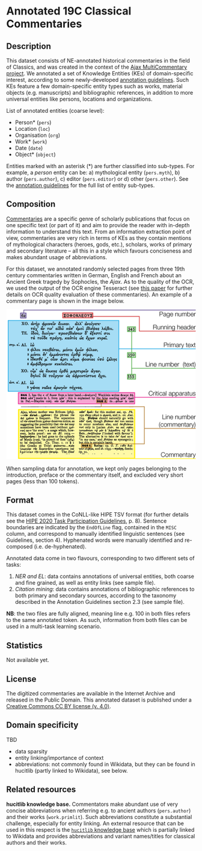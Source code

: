 # Annotated 19C Classical Commentaries

## Description

This dataset consists of NE-annotated historical commentaries in the field of Classics, and was created in the context of the [Ajax MultiCommentary project](https://mromanello.github.io/ajax-multi-commentary/). We annotated a set of Knowledge Entities (KEs) of domain-specific interest, according to some newly-developed [annotation guidelines](./annotation-guidelines-classics-KEs.pdf). Such KEs feature a few domain-specific entity types such as works, material objects (e.g. manuscripts) and bibliographic references, in addition to more universal entities like persons, locations and organizations.

List of annotated entities (coarse level):
- Person\* (`pers`)
- Location (`loc`)
- Organisation (`org`)
- Work\* (`work`)
- Date (`date`)
- Object\* (`object`)

Entities marked with an asterisk (\*) are further classified into sub-types. For example, a *person* entity can be: a) mythological entity (`pers.myth`), b) author (`pers.author`), c) editor (`pers.editor`) or d) other (`pers.other`). See the [annotation guidelines](./annotation-guidelines-classics-KEs.pdf) for the full list of entity sub-types.

## Composition

[Commentaries](https://en.wikipedia.org/wiki/Commentary_(philology)) are a specific genre of scholarly publications that focus on one specific text (or part of it) and aim to provide the reader with in-depth information to understand this text. From an information extraction point of view, commentaries are very rich in terms of KEs as they contain mentions of mythological characters (heroes, gods, etc.), scholars, works of primary and secondary literature – all this in a style which favours conciseness and makes abundant usage of abbreviations.

For this dataset, we annotated randomly selected pages from three 19th century commentaries written in German, English and French about an Ancient Greek tragedy by Sophocles, the *Ajax*. As to the quality of the OCR, we used the output of the OCR engine Tesseract (see [this paper](https://arxiv.org/abs/2110.06817) for further details on OCR quality evaluation of these commentaries). An example of a commentary page is shown in the image below.

![](./commentary-layout-regions.png)

When sampling data for annotation, we kept only pages belonging to the introduction, preface or the commentary itself, and excluded very short pages (less than 100 tokens). 

## Format

This dataset comes in the CoNLL-like HIPE TSV format (for further details see the [HIPE 2020 Task Participation Guidelines](https://doi.org/10.5281/zenodo.3677171), p. 8). Sentence boundaries are indicated by the `EndOfLine` flag, contained in the `MISC` column, and correspond to manually identified linguistic sentences (see Guidelines, section 4). Hyphenated words were manually identified and re-composed (i.e. de-hyphenated).

Annotated data come in two flavours, corresponding to two different sets of tasks: 
1) *NER and EL*: data contains annotations of universal entities, both coarse and fine grained, as well as entity links (see sample file).
2) *Citation mining*: data contains annotations of bibliographic references to both primary and secondary sources, according to the taxonomy described in the Annotation Guidelines section 2.3 (see sample file). 

**NB**: the two files are fully aligned, meaning line e.g. 100 in both files refers to the same annotated token. As such, information from both files can be used in a multi-task learning scenario. 

## Statistics

Not available yet. 

## License

The digitized commentaries are available in the Internet Archive and released in the Public Domain. This annotated dataset is published under a [Creative Commons CC BY license (v. 4.0)](https://creativecommons.org/licenses/by/4.0/). 

## Domain specificity

TBD

- data sparsity
- entity linking/importance of context
- abbreviations: not commonly found in Wikidata, but they can be found in hucitlib (partly linked to Wikidata), see below. 

## Related resources

**hucitlib knowledge base.** Commentators make abundant use of very concise abbreviations when referring e.g. to ancient authors (`pers.author`) and their works (`work.primlit`). Such abbreviations constitute a substantial challenge, especially for entity linking. An external resource that can be used in this respect is the [`hucitlib` knowledge base](https://hucitlib.readthedocs.io/) which is partially linked to Wikidata and provides abbreviations and variant names/titles for classical authors and their works.  
